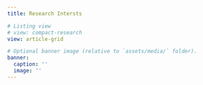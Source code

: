 ```yaml
---
title: Research Intersts

# Listing view
# view: compact-research
view: article-grid

# Optional banner image (relative to `assets/media/` folder).
banner:
  caption: ''
  image: ''
---
```


